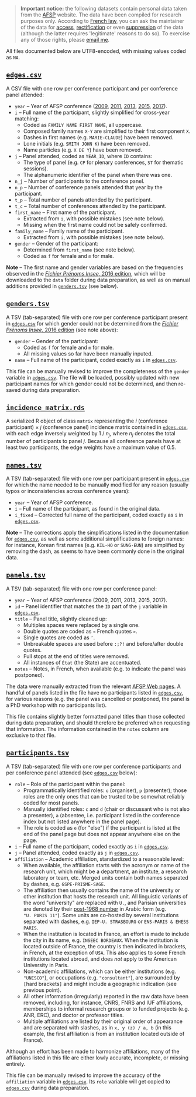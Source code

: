 > __Important notice:__ the following datasets contain personal data taken from the [AFSP](http://www.afsp.info/) website. The data have been compiled for research purposes only. According to [French law](https://www.cnil.fr/comprendre-vos-droits), you can ask the maintainer of the data for [access](https://www.cnil.fr/fr/le-droit-dacces), [rectification](https://www.cnil.fr/fr/le-droit-de-rectification) or even [suppression](https://www.cnil.fr/fr/le-droit-dopposition) of the data (although the latter requires 'legitimate' reasons to do so). To exercise any of those rights, please [email me](mailto:francois.briatte@sciencespo.fr).

All files documented below are UTF8-encoded, with missing values coded as `NA`.

## [`edges.csv`][data-edges]

A CSV file with one row per conference participant and per conference panel attended:
  
- `year` – Year of AFSP conference ([2009][2009], [2011][2011], [2013][2013], [2015][2015], [2017][2017]).
- `i` – Full name of the participant, slightly simplified for cross-year matching:
  - Coded as `FAMILY NAME FIRST NAME`, all uppercase.
  - Composed family names `X-Y` are simplified to their first component `X`.
  - Dashes in first names (e.g. `MARIE-CLAUDE`) have been removed.
  - Lone initials (e.g. `SMITH JOHN K`) have been removed.
  - Name particles (e.g. `X DE Y`) have been removed.
- `j` – Panel attended, coded as `YEAR_ID`, where `ID` contains:
  - The type of panel (e.g. `CP` for plenary conferences, `ST` for thematic sessions).
  - The alphanumeric identifier of the panel when there was one.
- `n_j` – Number of participants to the conference panel.
- `n_p` – Number of conference panels attended that year by the participant.
- `t_p` – Total number of panels attended by the participant.
- `t_c` – Total number of conferences attended by the participant.
- `first_name` – First name of the participant.
  - Extracted from `i`, with possible mistakes (see note below).
  - Missing when the first name could not be safely confirmed.
- `family_name` – Family name of the participant.
  - Extracted from `i`, with possible mistakes (see note below).
- `gender` – Gender of the participant:
  - Determined from `first_name` (see note below).
  - Coded as `f` for female and `m` for male.

__Note__ – The first name and gender variables are based on the frequencies observed in the [_Fichier Prénoms Insee_, 2016 edition][data-prenoms], which will be downloaded to the `data` folder during data preparation, as well as on manual additions provided in [`genders.tsv`][data-genders] (see below).

[data-edges]: https://github.com/briatte/congres-afsp/blob/master/data/edges.csv
[data-prenoms]: https://www.insee.fr/fr/statistiques/2540004
[2009]: http://www.afsp.info/archives/congres/congres2009/programmes/indexnoms.html
[2011]: http://www.afsp.info/archives/congres/congres2011/programme/index.html
[2013]: http://www.afsp.info/archives/congres/congres2013/indexducongres.html
[2015]: http://www.afsp.info/archives/congres/congres2015/indexcongres.html
[2017]: http://www.afsp.info/congres/congres-2017/index/
  
## [`genders.tsv`][data-genders]
  
A TSV (tab-separated) file with one row per conference participant present in [`edges.csv`][data-edges] for which gender could not be determined from the [_Fichier Prénoms Insee_, 2016 edition][data-prenoms] (see note above):
  
- `gender` – Gender of the participant:
  - Coded as `f` for female and `m` for male.
  - All missing values so far have been manually inputed.
- `name` – Full name of the participant, coded exactly as `i` in [`edges.csv`][data-edges].

This file can be manually revised to improve the completeness of the `gender` variable in [`edges.csv`][data-edges]. The file will be loaded, possibly updated with new participant names for which gender could not be determined, and then re-saved during data preparation.

[data-genders]: https://github.com/briatte/congres-afsp/blob/master/data/genders.tsv

## [`incidence_matrix.rds`][data-incidence_matrix]

A serialized R object of class `matrix` representing the _i_ (conference participant) &times; _j_ (conference panel) incidence matrix contained in [`edges.csv`][data-edges], with each edge inversely weighted by 1 / _n<sub>j</sub>_, where _n<sub>j</sub>_ denotes the total number of participants to panel _j_. Because all conference panels have at least two participants, the edge weights have a maximum value of 0.5.

[data-incidence_matrix]: https://github.com/briatte/congres-afsp/blob/master/data/incidence_matrix.rds

## [`names.tsv`][data-names]

A TSV (tab-separated) file with one row per participant present in [`edges.csv`][data-edges] for which the name needed to be manually modified for any reason (usually typos or inconsistencies across conference years):

- `year` – Year of AFSP conference.
- `i` – Full name of the participant, as found in the original data.
- `i_fixed` – Corrected full name of the participant, coded exactly as `i` in [`edges.csv`][data-edges].

__Note__ – The corrections apply the simplifications listed in the documentation for [`edges.csv`][data-edges], as well as some additional simplifications to foreign names: for instance, Korean first names (e.g. `KIL-HO` or `SUNG-EUN`) are simplified by removing the dash, as seems to have been commonly done in the original data.

[data-names]: https://github.com/briatte/congres-afsp/blob/master/data/names.tsv

## [`panels.tsv`][data-panels]

A TSV (tab-separated) file with one row per conference panel:
  
- `year` – Year of AFSP conference (2009, 2011, 2013, 2015, 2017).
- `id` – Panel identifier that matches the `ID` part of the `j` variable in [`edges.csv`][data-edges].
- `title` – Panel title, slightly cleaned up:
  - Multiples spaces were replaced by a single one.
  - Double quotes are coded as `«` French quotes `»`.
  - Single quotes are coded as `’`.
  - Unbreakable spaces are used before `:;?!` and before/after double quotes.
  - Full stops at the end of titles were removed.
  - All instances of `État` (the State) are accentuated.
- `notes` – Notes, in French, when available (e.g. to indicate the panel was postponed).

The data were manually extracted from the relevant [AFSP Web pages](http://www.afsp.info/congres/editions-precedentes/). A handful of panels listed in the file have no participants listed in [`edges.csv`][data-edges], for various reasons (e.g. the panel was cancelled or postponed, the panel is a PhD workshop with no participants list).

This file contains slightly better formatted panel titles than those collected during data preparation, and should therefore be preferred when requesting that information. The information contained in the `notes` column are exclusive to that file.

[data-panels]: https://github.com/briatte/congres-afsp/blob/master/data/panels.tsv

## [`participants.tsv`][data-participants]

A TSV (tab-separated) file with one row per conference participants and per conference panel attended (see [`edges.csv`][data-edges] below):

- `role` – Role of the participant within the panel:
  - Programmatically identified roles: `o` (organiser), `p` (presenter); those roles are the only ones that can be trusted to be somewhat reliably coded for most panels.
  - Manually identified roles: `c` and `d` (chair or discussant who is not also a presenter), `a` (absentee, i.e. participant listed in the conference index but not listed anywhere in the panel page).
  - The role is coded as `e` (for "else") if the participant is listed at the end of the panel page but does not appear anywhere else on the page.
- `i` – Full name of the participant, coded exactly as `i` in [`edges.csv`][data-edges].
- `j` – Panel attended, coded exactly as `j` in [`edges.csv`][data-edges].
- `affiliation` – Academic affiliation, standardized to a reasonable level:
  - When available, the affiliation starts with the acronym or name of the research unit, which might be a department, an institute, a research laboratory or team, etc. Merged units contain both names separated by dashes, e.g. `GSPE-PRISME-SAGE`.
  - The affiliation then usually contains the name of the university or other institution that hosts the research unit. All linguistic variants of the word "university" are replaced with `U.`, and Parisian universities are denoted by their [post-1968 number](https://fr.wikipedia.org/wiki/Universit%C3%A9_de_Paris#D.C3.A9membrement_de_l.27universit.C3.A9_de_Paris) in Arabic form (e.g. `"U. PARIS 11"`). Some units are co-hosted by several institutions separated with dashes, e.g. `IEP-U. STRASBOURG` or `ENS-PARIS & EHESS PARIS`.
  - When the institution is located in France, an effort is made to include the city in its name, e.g. `INSEEC BORDEAUX`. When the institution is located outside of France, the country is then indicated in brackets, in French, at the exception of `USA`. This also applies to some French institutions located abroad, and does _not_ apply to the American University in Paris.
  - Non-academic affiliations, which can be either institutions (e.g. `"UNESCO"`), or occupations (e.g. `"consultant"`), are surrounded by `[`hard brackets`]` and might include a geographic indication (see previous point).
  - All other information (irregularly) reported in the raw data have been removed, including, for instance, CNRS, FNRS and IUF affiliations, memberships to informal research groups or to funded projects (e.g. ANR, ERC), and doctor or professor titles.
  - Multiple affiliations are listed by their original order of appearance and are separated with slashes, as in `x, y (z) / a, b` (in this example, the first affiliation is from an institution located outside of France).

Although an effort has been made to harmonize affiliations, many of the affiliations listed in this file are either lowly accurate, incomplete, or missing entirely.

This file can be manually revised to improve the accuracy of the `affiliation` variable in [`edges.csv`][data-edges]. Its `role` variable will get copied to [`edges.csv`][data-edges] during data preparation.

[data-participants]: https://github.com/briatte/congres-afsp/blob/master/data/participants.tsv
